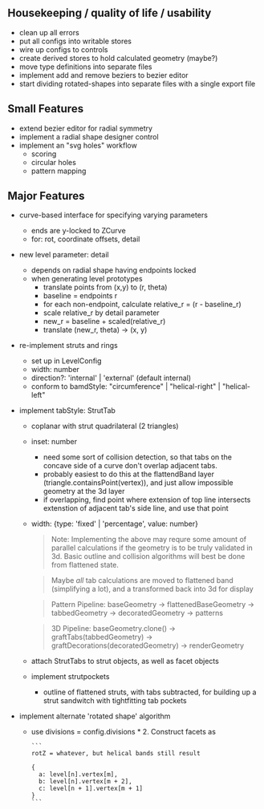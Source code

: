 ## Housekeeping / quality of life / usability
- clean up all errors
- put all configs into writable stores
- wire up configs to controls
- create derived stores to hold calculated geometry (maybe?)
- move type definitions into separate files
- implement add and remove beziers to bezier editor
- start dividing rotated-shapes into separate files with a single export file

## Small Features

- extend bezier editor for radial symmetry
- implement a radial shape designer control
- implement an "svg holes" workflow
  - scoring
  - circular holes
  - pattern mapping

## Major Features

- curve-based interface for specifying varying parameters
  - ends are y-locked to ZCurve
  - for: rot, coordinate offsets, detail


- new level parameter: detail
  - depends on radial shape having endpoints locked
  - when generating level prototypes
    - translate points from (x,y) to (r, theta)
    - baseline = endpoints r
    - for each non-endpoint, calculate relative_r = (r - baseline_r)
    - scale relative_r by detail parameter
    - new_r = baseline + scaled(relative_r)
    - translate (new_r, theta) -> (x, y)


- re-implement struts and rings
  - set up in LevelConfig
  - width: number
  - direction?: 'internal' | 'external' (default internal)
  - conform to bamdStyle: "circumference" | "helical-right" | "helical-left"

- implement tabStyle: StrutTab
  - coplanar with strut quadrilateral (2 triangles)
  - inset: number
    - need some sort of collision detection, so that tabs on the concave side of a curve don't overlap adjacent tabs.
    - probably easiest to do this at the flattendBand layer 
    (triangle.containsPoint(vertex)), and just allow impossible geometry at the 3d layer
    - if overlapping, find point where extension of top line intersects extenstion of adjacent tab's side line, and use that point
  - width: {type: 'fixed' | 'percentage', value: number}

    >Note: Implementing the above may requre some amount of parallel calculations if the geometry is to be truly validated in 3d.  Basic outline and collision algorithms will best be done from flattened state.

    >Maybe  _all_ tab calculations are moved to flattened band (simplifying a lot), and a transformed back into 3d for display

    > Pattern Pipeline: baseGeometry -> flattenedBaseGeometry -> tabbedGeometry -> decoratedGeometry -> patterns

    > 3D Pipeline: baseGeometry.clone() -> graftTabs(tabbedGeometry) -> graftDecorations(decoratedGeometry) -> renderGeometry


  - attach StrutTabs to strut objects, as well as facet objects

  - implement strutpockets
    - outline of flattened struts, with tabs subtracted, for building up a strut sandwitch with tightfitting tab pockets

- implement alternate 'rotated shape' algorithm
  - use divisions = config.divisions * 2.  Construct facets as  

        ```
        rotZ = whatever, but helical bands still result

        {
          a: level[n].vertex[m], 
          b: level[n].vertex[m + 2], 
          c: level[n + 1].vertex[m + 1] 
        }
        ```

